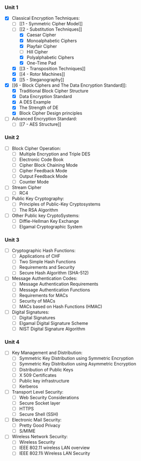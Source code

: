
### Unit 1
- [x] Classical Encryption Techniques: 
	- [ ] [[1 - Symmetric Cipher Model]]
	- [ ] [[2 - Substitution Techniques]]
		- [x] Caesar Cipher
		- [x] Monoalphabetic Ciphers
		- [x] Playfair Cipher
		- [ ] Hill Cipher
		- [x] Polyalphabetic Ciphers
		- [x] One-Time Pad
	- [x] [[3 - Transposition Techniques]]
	- [x] [[4 - Rotor Machines]]
	- [x] [[5 - Steganography]]
- [x] [[6 - Block Ciphers and The Data Encryption Standard]]: 
	- [x] Traditional Block Cipher Structure
	- [x] Data Encryption Standard
	- [x] A DES Example
	- [x] The Strength of DE
	- [x] Block Cipher Design principles
- [ ] Advanced Encryption Standard: 
	- [ ] [[7 - AES Structure]]
### Unit 2
- [ ] Block Cipher Operation: 
	- [ ] Multiple Encryption and Triple DES 
	- [ ] Electronic Code Book 
	- [ ] Cipher Block Chaining Mode 
	- [ ] Cipher Feedback Mode 
	- [ ] Output Feedback Mode 
	- [ ] Counter Mode 
- [ ] Stream Cipher 
	- [ ] RC4 
- [ ] Public Key Cryptography: 
	- [ ] Principles of Public-Key Cryptosystems 
	- [ ] The RSA Algorithm 
- [ ] Other Public key CryptoSystems: 
	- [ ] Diffie-Hellman Key Exchange 
	- [ ] Elgamal Cryptographic System 
### Unit 3
- [ ] Cryptographic Hash Functions: 
	- [ ] Applications of CHF 
	- [ ] Two Simple Hash Functions 
	- [ ] Requirements and Security 
	- [ ] Secure Hash Algorithm (SHA-512) 
- [ ] Message Authentication Codes: 
	- [ ] Message Authentication Requirements 
	- [ ] Message Authentication Functions 
	- [ ] Requirements for MACs 
	- [ ] Security of MACs 
	- [ ] MACs based on Hash Functions (HMAC) 
- [ ] Digital Signatures: 
	- [ ] Digital Signatures 
	- [ ] Elgamal Digital Signature Scheme 
	- [ ] NIST Digital Signature Algorithm 
### Unit 4
- [ ] Key Management and Distribution: 
	- [ ] Symmetric Key Distribution using Symmetric Encryption 
	- [ ] Symmetric Key Distribution using Asymmetric Encryption 
	- [ ] Distribution of Public Keys 
	- [ ] X 509 Certificates 
	- [ ] Public key infrastructure 
	- [ ] Kerberos 
- [ ] Transport Level Security: 
	- [ ] Web Security Considerations 
	- [ ] Secure Socket layer 
	- [ ] HTTPS 
	- [ ] Secure Shell (SSH) 
- [ ] Electronic Mail Security: 
	- [ ] Pretty Good Privacy 
	- [ ] S/MIME 
- [ ] Wireless Network Security: 
	- [ ] Wireless Security 
	- [ ] IEEE 802.11 wireless LAN overview 
	- [ ] IEEE 802.11i Wireless LAN Security